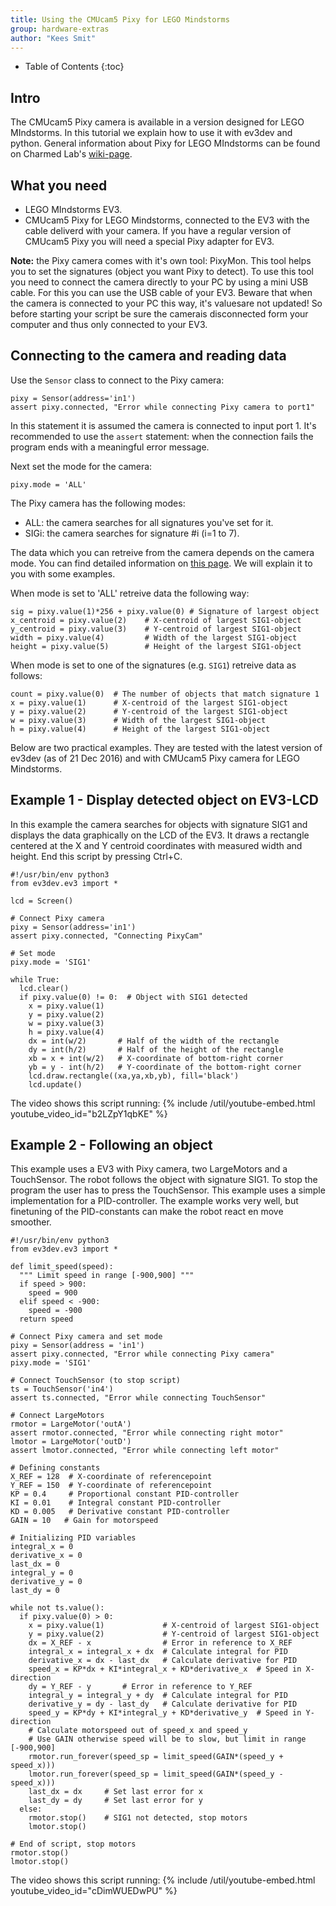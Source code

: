 ```yaml
---
title: Using the CMUcam5 Pixy for LEGO Mindstorms
group: hardware-extras
author: "Kees Smit"
---
```


* Table of Contents
{:toc}

## Intro

The CMUcam5 Pixy camera is available in a version designed for
LEGO MIndstorms. In this tutorial we explain how to use it with ev3dev
and python.
General information about Pixy for LEGO MIndstorms can be found on
Charmed Lab's [wiki-page](http://cmucam.org/projects/cmucam5/wiki/LEGO_Wiki).

## What you need

* LEGO MIndstorms EV3.
* CMUcam5 Pixy for LEGO Mindstorms, connected to the EV3 with the cable
deliverd with your camera. If you have a regular version of CMUcam5 Pixy
you will need a special Pixy adapter for EV3.

**Note:** the Pixy camera comes with it's own tool: PixyMon. This tool helps
you to set the signatures (object you want Pixy to detect). To use this tool
you need to connect the camera directly to your PC by using a mini USB cable.
For this you can use the USB cable of your EV3. Beware that when the camera 
is connected to your PC this way, it's valuesare not updated! So before 
starting your script be sure the camerais disconnected form your computer 
and thus only connected to your EV3.

## Connecting to the camera and reading data

Use the `Sensor` class to connect to the Pixy camera:

    pixy = Sensor(address='in1')
    assert pixy.connected, "Error while connecting Pixy camera to port1"

In this statement it is assumed the camera is connected to input port 1.
It's recommended to use the `assert` statement: when the connection fails
the program ends with a meaningful error message.

Next set the mode for the camera:

    pixy.mode = 'ALL'

The Pixy camera has the following modes:
* ALL: the camera searches for all signatures you've set for it.
* SIGi: the camera searches for signature #i (i=1 to 7).

The data which you can retreive from the camera depends on the camera mode. You
can find detailed information on [this page](http://www.ev3dev.org/docs/sensors/charmed-labs-pixy-cmucam5-for-lego/).
We will explain it to you with some examples.

When mode is set to 'ALL' retreive data the following way:

    sig = pixy.value(1)*256 + pixy.value(0) # Signature of largest object
    x_centroid = pixy.value(2)    # X-centroid of largest SIG1-object
    y_centroid = pixy.value(3)    # Y-centroid of largest SIG1-object
    width = pixy.value(4)         # Width of the largest SIG1-object
    height = pixy.value(5)        # Height of the largest SIG1-object

When mode is set to one of the signatures (e.g. `SIG1`) retreive data
as follows:

    count = pixy.value(0)  # The number of objects that match signature 1
    x = pixy.value(1)      # X-centroid of the largest SIG1-object
    y = pixy.value(2)      # Y-centroid of the largest SIG1-object
    w = pixy.value(3)      # Width of the largest SIG1-object
    h = pixy.value(4)      # Height of the largest SIG1-object

Below are two practical examples. They are tested with the latest version of ev3dev
(as of 21 Dec 2016) and with CMUcam5 Pixy camera for LEGO Mindstorms.

## Example 1 - Display detected object on EV3-LCD

In this example the camera searches for objects with signature SIG1
and displays the data graphically on the LCD of the EV3. It draws a 
rectangle centered at the X and Y centroid coordinates with measured
width and height. End this script by pressing Ctrl+C.

```
#!/usr/bin/env python3
from ev3dev.ev3 import *

lcd = Screen()

# Connect Pixy camera
pixy = Sensor(address='in1')
assert pixy.connected, "Connecting PixyCam"

# Set mode
pixy.mode = 'SIG1'

while True:
  lcd.clear()
  if pixy.value(0) != 0:  # Object with SIG1 detected
    x = pixy.value(1) 
    y = pixy.value(2)
    w = pixy.value(3)
    h = pixy.value(4)
    dx = int(w/2)       # Half of the width of the rectangle
    dy = int(h/2)       # Half of the height of the rectangle
    xb = x + int(w/2)   # X-coordinate of bottom-right corner
    yb = y - int(h/2)   # Y-coordinate of the bottom-right corner
    lcd.draw.rectangle((xa,ya,xb,yb), fill='black')
    lcd.update()
```

The video shows this script running:
{% include /util/youtube-embed.html youtube_video_id="b2LZpY1qbKE" %}

## Example 2 - Following an object

This example uses a EV3 with Pixy camera, two LargeMotors and a TouchSensor.
The robot follows the object with signature SIG1. To stop the program the
user has to press the TouchSensor.
This example uses a simple implementation for a PID-controller. The example
works very well, but finetuning of the PID-constants can make the robot 
react en move smoother.

```
#!/usr/bin/env python3
from ev3dev.ev3 import *

def limit_speed(speed):
  """ Limit speed in range [-900,900] """
  if speed > 900:
    speed = 900
  elif speed < -900:
    speed = -900
  return speed

# Connect Pixy camera and set mode
pixy = Sensor(address = 'in1')
assert pixy.connected, "Error while connecting Pixy camera"
pixy.mode = 'SIG1'

# Connect TouchSensor (to stop script)
ts = TouchSensor('in4')
assert ts.connected, "Error while connecting TouchSensor"

# Connect LargeMotors
rmotor = LargeMotor('outA')
assert rmotor.connected, "Error while connecting right motor"
lmotor = LargeMotor('outD')
assert lmotor.connected, "Error while connecting left motor"

# Defining constants
X_REF = 128  # X-coordinate of referencepoint
Y_REF = 150  # Y-coordinate of referencepoint
KP = 0.4     # Proportional constant PID-controller
KI = 0.01    # Integral constant PID-controller
KD = 0.005   # Derivative constant PID-controller
GAIN = 10   # Gain for motorspeed

# Initializing PID variables
integral_x = 0
derivative_x = 0
last_dx = 0
integral_y = 0
derivative_y = 0
last_dy = 0

while not ts.value():
  if pixy.value(0) > 0:
    x = pixy.value(1)             # X-centroid of largest SIG1-object
    y = pixy.value(2)             # Y-centroid of largest SIG1-object
    dx = X_REF - x                # Error in reference to X_REF
    integral_x = integral_x + dx  # Calculate integral for PID
    derivative_x = dx - last_dx   # Calculate derivative for PID
    speed_x = KP*dx + KI*integral_x + KD*derivative_x  # Speed in X-direction
    dy = Y_REF - y       # Error in reference to Y_REF
    integral_y = integral_y + dy  # Calculate integral for PID
    derivative_y = dy - last_dy   # Calculate derivative for PID
    speed_y = KP*dy + KI*integral_y + KD*derivative_y  # Speed in Y-direction
    # Calculate motorspeed out of speed_x and speed_y
    # Use GAIN otherwise speed will be to slow, but limit in range [-900,900]
    rmotor.run_forever(speed_sp = limit_speed(GAIN*(speed_y + speed_x)))
    lmotor.run_forever(speed_sp = limit_speed(GAIN*(speed_y - speed_x)))
    last_dx = dx     # Set last error for x
    last_dy = dy     # Set last error for y
  else:
    rmotor.stop()    # SIG1 not detected, stop motors
    lmotor.stop()

# End of script, stop motors
rmotor.stop()
lmotor.stop()
```

The video shows this script running:
{% include /util/youtube-embed.html youtube_video_id="cDimWUEDwPU" %}
